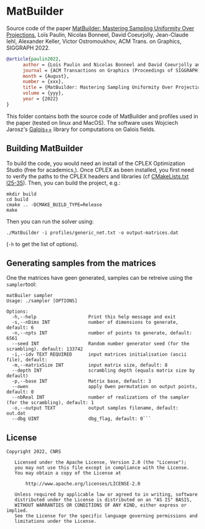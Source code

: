  # MatBuilder

Source code of the paper [MatBuilder: Mastering Sampling Uniformity Over Projections](https://perso.liris.cnrs.fr/lpaulin/Publications/paulin2022.html), Loïs Paulin, Nicolas Bonneel, David Coeurjolly, Jean-Claude Iehl, Alexander Keller, Victor Ostromoukhov, ACM Trans. on Graphics, SIGGRAPH 2022.

``` bibtex
@article{paulin2022,
      author = {Loïs Paulin and Nicolas Bonneel and David Coeurjolly and Jean-Claude Iehl and Alexander Keller and Victor Ostromoukhov},
      journal = {ACM Transactions on Graphics (Proceedings of SIGGRAPH)},
      month = {August},
      number = {xxx},
      title = {MatBuilder: Mastering Sampling Uniformity Over Projections},
      volume = {yyy},
      year = {2022}
}
```

 This folder contains both the source code of MatBuilder and profiles used in the paper (tested on linux and MacOS).
 The software uses Wojciech Jarosz's [Galois++](https://github.com/wkjarosz/galois) library for computations on Galois fields.


## Building MatBuilder

 To build the code, you would need an install of the CPLEX Optimization Studio (free for academics,). Once CPLEX as been installed,
 you first need to verify the paths to the CPLEX headers and libraries (cf [CMakeLists.txt l25-35](https://github.com/loispaulin/matbuilder/blob/6b8474f16bfc26d2c82fcaf6bf55e544db6706e1/CMakeLists.txt#L25-L35)).
 Then, you can build the project, e.g.:

```
mkdir build
cd build
cmake .. -DCMAKE_BUILD_TYPE=Release
make
```

Then you can run the solver using:

```
./MatBuilder -i profiles/generic_net.txt -o output-matrices.dat
```

(`-h` to get the list of options).


## Generating samples from the matrices


One the matrices have geen generated, samples can be retreive using the `sampler`tool: 

```
matBuiler sampler
Usage: ./sampler [OPTIONS]

Options:
  -h,--help                   Print this help message and exit
  -s,--nDims INT              number of dimensions to generate, default: 6
  -n,--npts INT               number of points to generate, default: 6561
  --seed INT                  Random number generator seed (for the scrambling). default: 133742
  -i,--idv TEXT REQUIRED      input matrices initialisation (ascii file), default:
  -m,--matrixSize INT         input matrix size, default: 8
  --depth INT                 scrambling depth (equals matrix size by default)
  -p,--base INT               Matrix base, default: 3
  --owen                      apply Owen permutation on output points, default: 0
  --nbReal INT                number of realizations of the sampler (for the scrambling), default: 1
  -o,--output TEXT            output samples filename, default: out.dat
  --dbg UINT                  dbg_flag, default: 0```
```

## License


```
Copyright 2022, CNRS

   Licensed under the Apache License, Version 2.0 (the "License");
   you may not use this file except in compliance with the License.
   You may obtain a copy of the License at

       http://www.apache.org/licenses/LICENSE-2.0

   Unless required by applicable law or agreed to in writing, software
   distributed under the License is distributed on an "AS IS" BASIS,
   WITHOUT WARRANTIES OR CONDITIONS OF ANY KIND, either express or implied.
   See the License for the specific language governing permissions and
   limitations under the License.
```
